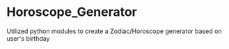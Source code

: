 # Horoscope_Generator
Utilized python modules to create a Zodiac/Horoscope generator based on user's birthday
